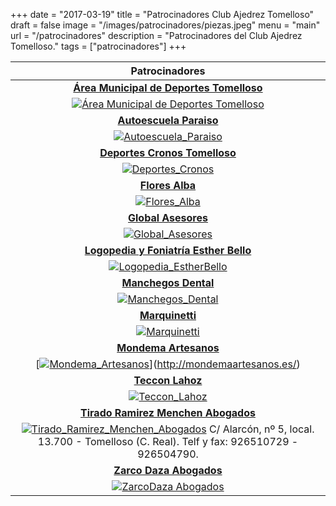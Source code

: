 +++
date = "2017-03-19"
title = "Patrocinadores Club Ajedrez Tomelloso"
draft = false
image = "/images/patrocinadores/piezas.jpeg"
menu = "main"
url = "/patrocinadores"
description = "Patrocinadores del Club Ajedrez Tomelloso."
tags = ["patrocinadores"]
+++

|Patrocinadores|
|:--:|
|[**Área Municipal de Deportes Tomelloso**](https://www.facebook.com/%C3%81rea-Municipal-de-Deportes-Tomelloso-692988147490623/?fref=ts)|
|[![Área Municipal de Deportes Tomelloso](/images/patrocinadores/areadeportestomelloso.jpg)](https://www.facebook.com/%C3%81rea-Municipal-de-Deportes-Tomelloso-692988147490623/?fref=ts) |
|[**Autoescuela Paraiso**](http://evapago.wixsite.com/paraisovial)|
|[![Autoescuela_Paraiso](/images/patrocinadores/AutoescuelaParaiso.jpg)](http://evapago.wixsite.com/paraisovial) |
|[**Deportes Cronos Tomelloso**](http://www.cronostomelloso.com/) |
|[![Deportes_Cronos](/images/patrocinadores/cronos.jpg)](http://www.cronostomelloso.com/) |
|[**Flores Alba**](https://11870.com/pro/flores-alba-1) |
|[![Flores_Alba](/images/patrocinadores/FloresAlba.jpg)](https://11870.com/pro/flores-alba-1) |
|[**Global Asesores**](http://www.globalasesores2012.es/) |
| [![Global_Asesores](/images/patrocinadores/GlobalAsesores.jpg)](http://www.globalasesores2012.es/)  |
|[**Logopedia y Foniatría Esther Bello**](http://www.citiservi.es/ciudad-real/esther-bello-gonzalez-tomelloso__2662995_477.html) |
|[![Logopedia_EstherBello](/images/patrocinadores/LogopediaEstherBello.jpg)](http://www.citiservi.es/ciudad-real/esther-bello-gonzalez-tomelloso__2662995_477.html) |
|[**Manchegos Dental**](http://manchegosprotesisdental.es/)|
|[![Manchegos_Dental](/images/patrocinadores/ManchegosDental.png)](http://manchegosprotesisdental.es/) |
|[**Marquinetti**](http://marquinetti.com/)|
|[![Marquinetti](/images/patrocinadores/Marquinetti.jpg)](http://marquinetti.com/) |
|[**Mondema Artesanos**](http://mondemaartesanos.es/) |
|[[![Mondema_Artesanos](/images/patrocinadores/MondemaArtesanos.png)](http://mondemaartesanos.es/)](http://mondemaartesanos.es/) |
|[**Teccon Lahoz**](http://www.tecconlahoz.es/) <div id="tiradomenchenabogados"></div> |
|[![Teccon_Lahoz](/images/patrocinadores/TecconLahoz.jpg)](http://www.tecconlahoz.es/) |
|[**Tirado Ramirez Menchen Abogados**](#tiradomenchenabogados)|
|[![Tirado_Ramirez_Menchen_Abogados](/images/patrocinadores/TiradoRamirezMenchen.jpg)](#tiradomenchenabogados) C/ Alarcón, nº 5, local. 13.700 - Tomelloso (C. Real). Telf y fax: 926510729 - 926504790. |
| [**Zarco Daza Abogados**](http://www.citiservi.es/ciudad-real/pilar-zarco-daza-tomelloso__2760012_477.html) |
[![ZarcoDaza Abogados](/images/patrocinadores/zarcodaza.png)](http://www.citiservi.es/ciudad-real/pilar-zarco-daza-tomelloso__2760012_477.html) |
